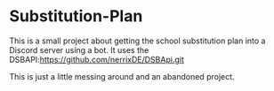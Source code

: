# Substitution-Plan
This is a small project about getting the school substitution plan into a Discord server using a bot. It uses the DSBAPI:https://github.com/nerrixDE/DSBApi.git

This is just a little messing around and an abandoned project.
